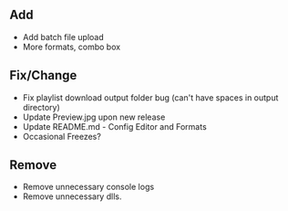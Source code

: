
## Add
- Add batch file upload
- More formats, combo box

## Fix/Change
- Fix playlist download output folder bug (can't have spaces in output directory)
- Update Preview.jpg upon new release
- Update README.md - Config Editor and Formats
- Occasional Freezes?

## Remove
- Remove unnecessary console logs
- Remove unnecessary dlls.


